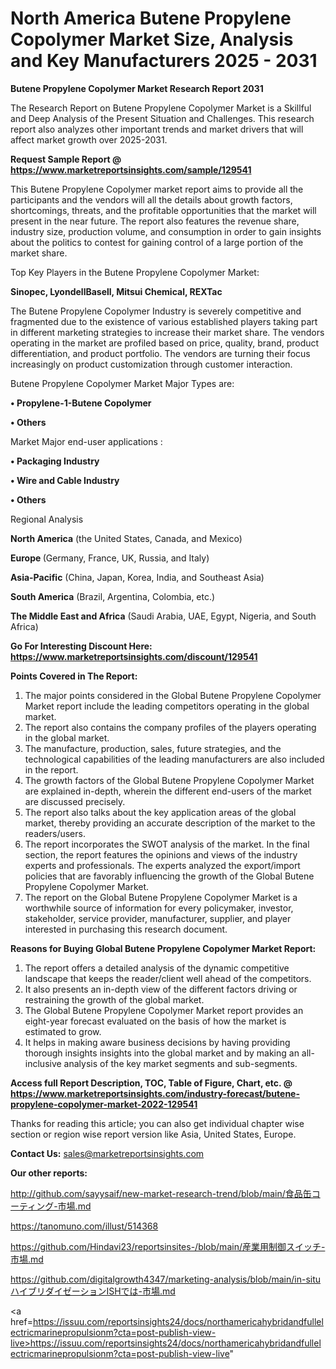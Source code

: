 # North America Butene Propylene Copolymer Market Size, Analysis and Key Manufacturers 2025 - 2031

<strong>Butene Propylene Copolymer Market Research Report 2031</strong>

The Research Report on Butene Propylene Copolymer Market is a Skillful and Deep Analysis of the Present Situation and Challenges. This research report also analyzes other important trends and market drivers that will affect market growth over 2025-2031.

<strong>Request Sample Report @ <a href=https://www.marketreportsinsights.com/sample/129541>https://www.marketreportsinsights.com/sample/129541</a></strong>

This Butene Propylene Copolymer market report aims to provide all the participants and the vendors will all the details about growth factors, shortcomings, threats, and the profitable opportunities that the market will present in the near future. The report also features the revenue share, industry size, production volume, and consumption in order to gain insights about the politics to contest for gaining control of a large portion of the market share.

Top Key Players in the Butene Propylene Copolymer Market:

<strong>Sinopec, LyondellBasell, Mitsui Chemical, REXTac</strong>

The Butene Propylene Copolymer Industry is severely competitive and fragmented due to the existence of various established players taking part in different marketing strategies to increase their market share. The vendors operating in the market are profiled based on price, quality, brand, product differentiation, and product portfolio. The vendors are turning their focus increasingly on product customization through customer interaction.

Butene Propylene Copolymer Market Major Types are:

<strong>• Propylene-1-Butene Copolymer

• Others</strong>

Market Major end-user applications :

<strong>• Packaging Industry

• Wire and Cable Industry

• Others</strong>

Regional Analysis

</u><strong><b>North America</b></strong> (the United States, Canada, and Mexico)

<strong><b>Europe </b></strong>(Germany, France, UK, Russia, and Italy)

<strong><b>Asia-Pacific</b></strong> (China, Japan, Korea, India, and Southeast Asia)

<strong><b>South America</b></strong> (Brazil, Argentina, Colombia, etc.)

<strong><b>The Middle East and Africa</b></strong> (Saudi Arabia, UAE, Egypt, Nigeria, and South Africa)

<strong>Go For Interesting Discount Here: <a href=https://www.marketreportsinsights.com/discount/129541>https://www.marketreportsinsights.com/discount/129541</a></strong>

<strong>Points Covered in The Report:</strong>
<ol>
  <li>The major points considered in the Global Butene Propylene Copolymer Market report include the leading competitors operating in the global market.</li>
  <li>The report also contains the company profiles of the players operating in the global market.</li>
  <li>The manufacture, production, sales, future strategies, and the technological capabilities of the leading manufacturers are also included in the report.</li>
  <li>The growth factors of the Global Butene Propylene Copolymer Market are explained in-depth, wherein the different end-users of the market are discussed precisely.</li>
  <li>The report also talks about the key application areas of the global market, thereby providing an accurate description of the market to the readers/users.</li>
  <li>The report incorporates the SWOT analysis of the market. In the final section, the report features the opinions and views of the industry experts and professionals. The experts analyzed the export/import policies that are favorably influencing the growth of the Global Butene Propylene Copolymer Market.</li>
  <li>The report on the Global Butene Propylene Copolymer Market is a worthwhile source of information for every policymaker, investor, stakeholder, service provider, manufacturer, supplier, and player interested in purchasing this research document.</li>
</ol>
<strong>Reasons for Buying Global Butene Propylene Copolymer Market Report:</strong>

<ol>
  <li>The report offers a detailed analysis of the dynamic competitive landscape that keeps the reader/client well ahead of the competitors.</li>
  <li>It also presents an in-depth view of the different factors driving or restraining the growth of the global market.</li>
  <li>The Global Butene Propylene Copolymer Market report provides an eight-year forecast evaluated on the basis of how the market is estimated to grow.</li>
  <li>It helps in making aware business decisions by having providing thorough insights insights into the global market and by making an all-inclusive analysis of the key market segments and sub-segments.</li>
</ol>
<strong>Access full Report Description, TOC, Table of Figure, Chart, etc. @ <a href=https://www.marketreportsinsights.com/industry-forecast/butene-propylene-copolymer-market-2022-129541>https://www.marketreportsinsights.com/industry-forecast/butene-propylene-copolymer-market-2022-129541</a></strong>


Thanks for reading this article; you can also get individual chapter wise section or region wise report version like Asia, United States, Europe.

<strong>Contact Us:</strong>
sales@marketreportsinsights.com

<strong>Our other reports:</strong>

<a href=http://github.com/sayysaif/new-market-research-trend/blob/main/食品缶コーティング-市場.md>http://github.com/sayysaif/new-market-research-trend/blob/main/食品缶コーティング-市場.md</a>

<a href=https://tanomuno.com/illust/514368>https://tanomuno.com/illust/514368</a>

<a href=https://github.com/Hindavi23/reportsinsites-/blob/main/産業用制御スイッチ-市場.md>https://github.com/Hindavi23/reportsinsites-/blob/main/産業用制御スイッチ-市場.md</a>

<a href=https://github.com/digitalgrowth4347/marketing-analysis/blob/main/in-situハイブリダイゼーションISHでは-市場.md>https://github.com/digitalgrowth4347/marketing-analysis/blob/main/in-situハイブリダイゼーションISHでは-市場.md</a>

<a href=https://issuu.com/reportsinsights24/docs/northamericahybridandfullelectricmarinepropulsionm?cta=post-publish-view-live>https://issuu.com/reportsinsights24/docs/northamericahybridandfullelectricmarinepropulsionm?cta=post-publish-view-live</a>"
